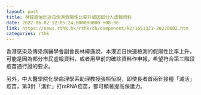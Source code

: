 ```yaml
---
layout: post
title: 林緯遜估計近日快測假陽性比率升或因部分人虛報資料
date: 2022-06-02 12:05:24.000000000 +08:00
link: https://news.rthk.hk/rthk/ch/component/k2/1651321-20220602.htm
categories: rthk
---
```


香港感染及傳染病醫學會副會長林緯遜說，本港近日快速檢測的假陽性比率上升，可能是因為部分市民虛報資料，或者用早前的確診資料作申報，希望符合第三階段疫苗通行證的要求。

另外，中大醫學院化學病理學系助理教授張栢恒說，即使長者首兩針接種「滅活」疫苗，第3針「溝針」打mRNA疫苗，都可顯著提高保護力。
